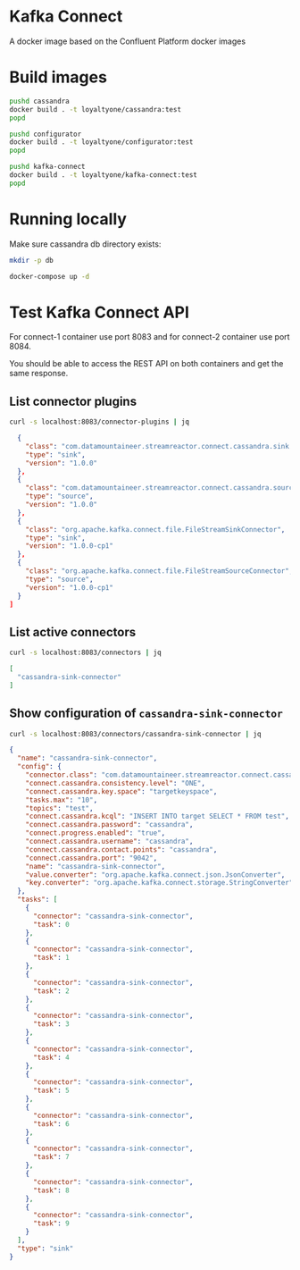 # Kafka Connect

A docker image based on the Confluent Platform docker images

# Build images

```bash
pushd cassandra
docker build . -t loyaltyone/cassandra:test
popd

pushd configurator
docker build . -t loyaltyone/configurator:test
popd

pushd kafka-connect
docker build . -t loyaltyone/kafka-connect:test
popd
```

# Running locally

Make sure cassandra db directory exists:

```bash
mkdir -p db
```

```bash
docker-compose up -d
```

# Test Kafka Connect API

For connect-1 container use port 8083 and for connect-2 container use
port 8084.

You should be able to access the REST API on both containers and get the
same response.

## List connector plugins
```bash
curl -s localhost:8083/connector-plugins | jq
```
```json [
  {
    "class": "com.datamountaineer.streamreactor.connect.cassandra.sink.CassandraSinkConnector",
    "type": "sink",
    "version": "1.0.0"
  },
  {
    "class": "com.datamountaineer.streamreactor.connect.cassandra.source.CassandraSourceConnector",
    "type": "source",
    "version": "1.0.0"
  },
  {
    "class": "org.apache.kafka.connect.file.FileStreamSinkConnector",
    "type": "sink",
    "version": "1.0.0-cp1"
  },
  {
    "class": "org.apache.kafka.connect.file.FileStreamSourceConnector",
    "type": "source",
    "version": "1.0.0-cp1"
  }
]
```

## List active connectors
```bash
curl -s localhost:8083/connectors | jq
```
```json
[
  "cassandra-sink-connector"
]
```

## Show configuration of `cassandra-sink-connector`
```bash
curl -s localhost:8083/connectors/cassandra-sink-connector | jq
```
```json
{
  "name": "cassandra-sink-connector",
  "config": {
    "connector.class": "com.datamountaineer.streamreactor.connect.cassandra.sink.CassandraSinkConnector",
    "connect.cassandra.consistency.level": "ONE",
    "connect.cassandra.key.space": "targetkeyspace",
    "tasks.max": "10",
    "topics": "test",
    "connect.cassandra.kcql": "INSERT INTO target SELECT * FROM test",
    "connect.cassandra.password": "cassandra",
    "connect.progress.enabled": "true",
    "connect.cassandra.username": "cassandra",
    "connect.cassandra.contact.points": "cassandra",
    "connect.cassandra.port": "9042",
    "name": "cassandra-sink-connector",
    "value.converter": "org.apache.kafka.connect.json.JsonConverter",
    "key.converter": "org.apache.kafka.connect.storage.StringConverter"
  },
  "tasks": [
    {
      "connector": "cassandra-sink-connector",
      "task": 0
    },
    {
      "connector": "cassandra-sink-connector",
      "task": 1
    },
    {
      "connector": "cassandra-sink-connector",
      "task": 2
    },
    {
      "connector": "cassandra-sink-connector",
      "task": 3
    },
    {
      "connector": "cassandra-sink-connector",
      "task": 4
    },
    {
      "connector": "cassandra-sink-connector",
      "task": 5
    },
    {
      "connector": "cassandra-sink-connector",
      "task": 6
    },
    {
      "connector": "cassandra-sink-connector",
      "task": 7
    },
    {
      "connector": "cassandra-sink-connector",
      "task": 8
    },
    {
      "connector": "cassandra-sink-connector",
      "task": 9
    }
  ],
  "type": "sink"
}
